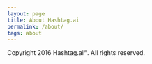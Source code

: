 ```yaml
---
layout: page
title: About Hashtag.ai
permalink: /about/
tags: about
---
```


Copyright 2016 Hashtag.ai℠. All rights reserved.
